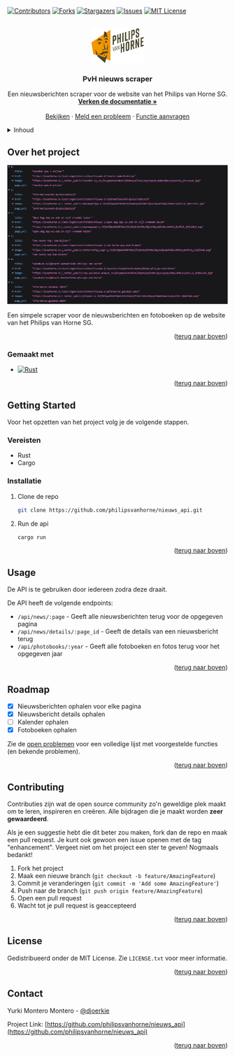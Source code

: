 <a name="readme-top"></a>

[![Contributors][contributors-shield]][contributors-url]
[![Forks][forks-shield]][forks-url]
[![Stargazers][stars-shield]][stars-url]
[![Issues][issues-shield]][issues-url]
[![MIT License][license-shield]][license-url]



<!-- PROJECT LOGO -->
<br />
<div align="center">
  <a href="https://github.com/philipsvanhorne/nieuws_api">
    <img src="images/logo.svg" alt="Logo" width="120" height="80">
  </a>

<h3 align="center">PvH nieuws scraper</h3>

  <p align="center">
    Een nieuwsberichten scraper voor de website van het Philips van Horne SG.
    <br />
    <a href="https://github.com/philipsvanhorne/nieuws_api"><strong>Verken de documentatie »</strong></a>
    <br />
    <br />
    <a href="https://informatica.lvo-weert.nl/">Bekijken</a>
    ·
    <a href="https://github.com/philipsvanhorne/nieuws_api/issues">Meld een probleem</a>
    ·
    <a href="https://github.com/philipsvanhorne/nieuws_api/issues">Functie aanvragen</a>
  </p>
</div>



<!-- TABLE OF CONTENTS -->
<details>
  <summary>Inhoud</summary>
  <ol>
    <li>
      <a href="#about-the-project">Over Het Project</a>
      <ul>
        <li><a href="#built-with">Gemaakt Met</a></li>
      </ul>
    </li>
    <li>
      <a href="#getting-started">Getting Started</a>
      <ul>
        <li><a href="#prerequisites">Vereisten</a></li>
        <li><a href="#installation">Installatie</a></li>
      </ul>
    </li>
    <li><a href="#usage">Gebruik</a></li>
    <li><a href="#roadmap">Roadmap</a></li>
    <li><a href="#contributing">Contributing</a></li>
    <li><a href="#license">Licentie</a></li>
    <li><a href="#contact">Contact</a></li>
    <!-- <li><a href="#acknowledgments">Acknowledgments</a></li> -->
  </ol>
</details>



<!-- OVER HET PROJECT -->
## Over het project

[![Product Name Screen Shot][product-screenshot]](https://pvanhorne.nl/leerlingen/overzichten/nieuws-1)

Een simpele scraper voor de nieuwsberichten en fotoboeken op de website van het Philips van Horne SG.

<p align="right">(<a href="#readme-top">terug naar boven</a>)</p>


### Gemaakt met

* [![Rust][Rust]][Rust-url]

<p align="right">(<a href="#readme-top">terug naar boven</a>)</p>



<!-- GETTING STARTED -->
## Getting Started

Voor het opzetten van het project volg je de volgende stappen.

### Vereisten

* Rust
* Cargo

### Installatie

1. Clone de repo
   ```sh
   git clone https://github.com/philipsvanhorne/nieuws_api.git
   ```
2. Run de api
   ```sh
   cargo run
   ```

<p align="right">(<a href="#readme-top">terug naar boven</a>)</p>



<!-- USAGE EXAMPLES -->
## Usage

De API is te gebruiken door iedereen zodra deze draait.

De API heeft de volgende endpoints:
* `/api/news/:page` - Geeft alle nieuwsberichten terug voor de opgegeven pagina
* `/api/news/details/:page_id` - Geeft de details van een nieuwsbericht terug
* `/api/photobooks/:year` - Geeft alle fotoboeken en fotos terug voor het opgegeven jaar

<p align="right">(<a href="#readme-top">terug naar boven</a>)</p>



<!-- ROADMAP -->
## Roadmap

- [x] Nieuwsberichten ophalen voor elke pagina
- [x] Nieuwsbericht details ophalen 
- [ ] Kalender ophalen
- [x] Fotoboeken ophalen

Zie de [open problemen](https://github.com/philipsvanhorne/nieuws_api/issues) voor een volledige lijst met voorgestelde functies (en bekende problemen).

<p align="right">(<a href="#readme-top">terug naar boven</a>)</p>



<!-- CONTRIBUTING -->
## Contributing


Contributies zijn wat de open source community zo'n geweldige plek maakt om te leren, inspireren en creëren. Alle bijdragen die je maakt worden **zeer gewaardeerd**.

Als je een suggestie hebt die dit beter zou maken, fork dan de repo en maak een pull request. Je kunt ook gewoon een issue openen met de tag "enhancement".
Vergeet niet om het project een ster te geven! Nogmaals bedankt!

1. Fork het project
2. Maak een nieuwe branch (`git checkout -b feature/AmazingFeature`)
3. Commit je veranderingen (`git commit -m 'Add some AmazingFeature'`)
4. Push naar de branch (`git push origin feature/AmazingFeature`)
5. Open een pull request
6. Wacht tot je pull request is geaccepteerd

<p align="right">(<a href="#readme-top">terug naar boven</a>)</p>



<!-- LICENSE -->
## License

Gedistribueerd onder de MIT License. Zie `LICENSE.txt` voor meer informatie.

<p align="right">(<a href="#readme-top">terug naar boven</a>)</p>



<!-- CONTACT -->
## Contact

Yurki Montero Montero - [@djoerkie](https://twitter.com/djoerkie)

Project Link: [https://github.com/philipsvanhorne/nieuws_api](https://github.com/philipsvanhorne/nieuws_api)

<p align="right">(<a href="#readme-top">terug naar boven</a>)</p>



<!-- ACKNOWLEDGMENTS -->
<!-- ## Acknowledgments

* []()
* []()
* []()

<p align="right">(<a href="#readme-top">terug naar boven</a>)</p> -->



<!-- MARKDOWN LINKS & IMAGES -->
<!-- https://www.markdownguide.org/basic-syntax/#reference-style-links -->
[contributors-shield]: https://img.shields.io/github/contributors/philipsvanhorne/nieuws_api.svg?style=for-the-badge
[contributors-url]: https://github.com/philipsvanhorne/nieuws_api/graphs/contributors
[forks-shield]: https://img.shields.io/github/forks/philipsvanhorne/nieuws_api.svg?style=for-the-badge
[forks-url]: https://github.com/philipsvanhorne/nieuws_api/network/members
[stars-shield]: https://img.shields.io/github/stars/philipsvanhorne/nieuws_api.svg?style=for-the-badge
[stars-url]: https://github.com/philipsvanhorne/nieuws_api/stargazers
[issues-shield]: https://img.shields.io/github/issues/philipsvanhorne/nieuws_api.svg?style=for-the-badge
[issues-url]: https://github.com/philipsvanhorne/nieuws_api/issues
[license-shield]: https://img.shields.io/github/license/philipsvanhorne/nieuws_api.svg?style=for-the-badge
[license-url]: https://github.com/philipsvanhorne/nieuws_api/blob/master/LICENSE.txt
[product-screenshot]: images/screenshot.png
[Rust]: https://img.shields.io/badge/Rust-000000?style=for-the-badge&logo=rust&logoColor=white
[Rust-url]: https://www.rust-lang.org/
